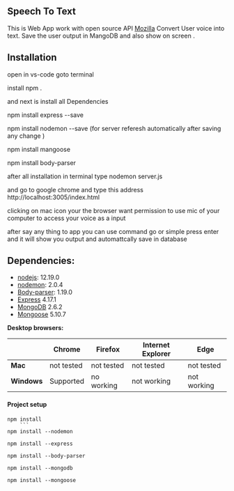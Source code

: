 ## Speech To Text
This is Web App work with open source API [Mozilla](https://developer.mozilla.org/en-US/docs/Web/API/Web_Speech_API)
Convert User voice into text.
Save the user output in MangoDB and also show on screen .


## Installation
open in vs-code goto terminal 

install npm 
.

and next is install all Dependencies

npm install express --save 

npm install nodemon --save (for server referesh automatically after saving any change )

npm install mangoose 

npm install body-parser


after all installation in terminal type nodemon server.js 

and go to google chrome and type this address  http://localhost:3005/index.html

clicking on mac icon your the browser  want permission to use mic of your computer to access your  voice as a input 

after say any thing to app you can use command go or simple press enter and it will show you output and automattcally save in database 

## Dependencies:
* [nodejs](https://nodejs.org/en/download/): 12.19.0
* [nodemon](https://www.npmjs.com/package/nodemon): 2.0.4
* [Body-parser](https://www.npmjs.com/package/body-parser): 1.19.0
* [Express](https://expressjs.com) 4.17.1
* [MongoDB](https://www.mongodb.com/download-center/community) 2.6.2
* [Mongoose](https://mongoosejs.com) 5.10.7

**Desktop browsers:**

|           |  Chrome  |  Firefox  |  Internet Explorer | Edge |
|---------  |-----------                      |-----------                        |-------------------                           |------                      |
| **Mac**       |    not tested                          |    not tested                            |        not tested                                   |  not tested                       |
| **Windows**   | Supported                       | no working                         |        not working                                   |  not working  

#### Project setup
```
npm install  
    ```
npm install --nodemon 

npm install --express  

npm install --body-parser

npm install --mongodb

npm install --mongoose